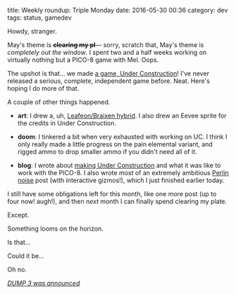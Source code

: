 title: Weekly roundup: Triple Monday
date: 2016-05-30 00:36
category: dev
tags: status, gamedev

Howdy, stranger.

May's theme is **<s>clearing my pl</s>**—  sorry, scratch that, May's theme is _completely out the window_.  I spent two and a half weeks working on virtually nothing but a PICO-8 game with Mel.  Oops.

The upshot is that...  we made [a game, Under Construction](https://c.eev.ee/under-construction/)!  I've never released a serious, complete, independent game before.  Neat.  Here's hoping I do more of that.

A couple of other things happened.

- **art**: I drew a, uh, [Leafeon/Braixen hybrid](https://twitter.com/eevee/status/729477883656216576).  I also drew an Eevee sprite for the credits in Under Construction.

- **doom**: I tinkered a bit when very exhausted with working on UC.  I think I only really made a little progress on the pain elemental variant, and rigged ammo to drop smaller ammo if you didn't need all of it.

- **blog**: I wrote about [making Under Construction]({filename}/release/2016-05-25-under-construction-our-pico-8-game.markdown) and what it was like to work with the PICO-8.  I also wrote most of an extremely ambitious [Perlin noise](/blog/2016/05/29/perlin-noise/) post (with interactive gizmos!), which I just finished earlier today.

I still have some obligations left for this month, like one more post (up to four now!  augh!), and then _next_ month I can finally spend clearing my plate.

Except.

Something looms on the horizon.

Is that...

Could it be...

Oh no.

[_DUMP 3 was announced_](http://forum.zdoom.org/viewtopic.php?f=19&t=52276)
